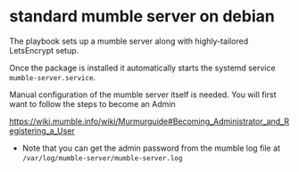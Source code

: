 # standard mumble server on debian

The playbook sets up a mumble server along with highly-tailored LetsEncrypt setup.

Once the package is installed it automatically starts the systemd service `mumble-server.service`.

Manual configuration of the mumble server itself is needed. You will first want to follow the steps to become an Admin

https://wiki.mumble.info/wiki/Murmurguide#Becoming_Administrator_and_Registering_a_User
- Note that you can get the admin password from the mumble log file at `/var/log/mumble-server/mumble-server.log`
